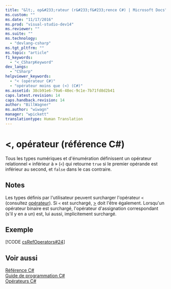 ```yaml
---
title: "&lt;, op&#233;rateur (r&#233;f&#233;rence C#) | Microsoft Docs"
ms.custom: ""
ms.date: "11/17/2016"
ms.prod: "visual-studio-dev14"
ms.reviewer: ""
ms.suite: ""
ms.technology: 
  - "devlang-csharp"
ms.tgt_pltfrm: ""
ms.topic: "article"
f1_keywords: 
  - "<_CSharpKeyword"
dev_langs: 
  - "CSharp"
helpviewer_keywords: 
  - "< (opérateur C#)"
  - "opérateur moins que (<) (C#)"
ms.assetid: 38cb91e6-79a6-48ec-9c1e-7b71fd8d2b41
caps.latest.revision: 14
caps.handback.revision: 14
author: "BillWagner"
ms.author: "wiwagn"
manager: "wpickett"
translationtype: Human Translation
---
```

# &lt;, op&#233;rateur (r&#233;f&#233;rence C#)
Tous les types numériques et d'énumération définissent un opérateur relationnel « inférieur à » \(`<`\) qui retourne `true` si le premier opérande est inférieur au second, et `false` dans le cas contraire.  
  
## Notes  
 Les types définis par l'utilisateur peuvent surcharger l'opérateur `<` \(consultez [opérateur](../../../csharp/language-reference/keywords/operator.md)\).  Si `<` est surchargé, [\>](../../../csharp/language-reference/operators/greater-than-operator.md) doit l'être également.  Lorsqu'un opérateur binaire est surchargé, l'opérateur d'assignation correspondant \(s'il y en a un\) est, lui aussi, implicitement surchargé.  
  
## Exemple  
 [!CODE [csRefOperators#24](../CodeSnippet/VS_Snippets_VBCSharp/csrefOperators#24)]  
  
## Voir aussi  
 [Référence C\#](../../../csharp/language-reference/index.md)   
 [Guide de programmation C\#](../../../csharp/programming-guide/index.md)   
 [Opérateurs C\#](../../../csharp/language-reference/operators/index.md)